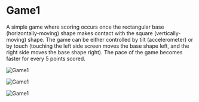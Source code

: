 # Game1
A simple game where scoring occurs once the rectangular base (horizontally-moving) shape makes contact with the square (vertically-moving) shape. The game can be either controlled by tilt (accelerometer) or by touch (touching the left side screen moves the base shape left, and the right side moves the base shape right). The pace of the game becomes faster for every 5 points scored.

![Game1](http://i.imgur.com/AmCFpAf.png "App Screenshot")

![Game1](https://github.com/SenSaa/Game1/blob/master/app/src/main/assets/game1_gif.gif?raw=true "App Gif")

![Game1](https://github.com/SenSaa/Game1/blob/master/app/src/main/assets/game1_gif2.gif?raw=true "App Gif")
